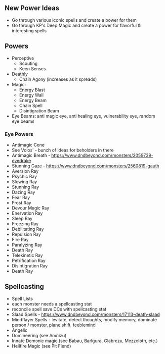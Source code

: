 ## New Power Ideas

- Go through various iconic spells and create a power for them
- Go through KP's Deep Magic and create a power for flavorful & interesting spells

## Powers

- Perceptive
  - Scouting
  - Keen Senses
- Deathly
  - Chain Agony (increases as it spreads)
- Magic:
  - Energy Blast
  - Energy Wall
  - Energy Beam
  - Chain Spell
  - Disintigration Beam
- Eye Beams: anti magic eye, anti healing eye, vulnerability eye, random eye beams

### Eye Powers

- Antimagic Cone
- See Volos' - bunch of ideas for beholders in there
- Antimagic Breath - https://www.dndbeyond.com/monsters/2059739-eyedrake
- Stunning Gaze - https://www.dndbeyond.com/monsters/2560819-gauth
- Aversion Ray
- Psychic Ray
- Slowing Ray
- Stunning Ray
- Dazing Ray
- Fear Ray
- Frost Ray
- Devour Magic Ray
- Enervation Ray
- Sleep Ray
- Freezing Ray
- Debilitating Ray
- Repulsion Ray
- Fire Ray
- Paralyzing Ray
- Death Ray
- Telekinetic Ray
- Petrification Ray
- Disintigration Ray
- Death Ray

## Spellcasting

- Spell Lists
- each monster needs a spellcasting stat
- reconcile spell save DCs with spellcasting stat
- Slaad Spells - https://www.dndbeyond.com/monsters/17113-death-slaad
- Mindflayer Spells - levitate, detect thoughts, modify memory, dominate person / monster, plane shift, feeblemind
- Angelic
- Domineering (see Amnizu)
- Innate Demonic magic (see Babau, Barlgura, Glabrezu, Mezzoloth, etc.)
- Hellfire Magic (see Pit Fiend)
